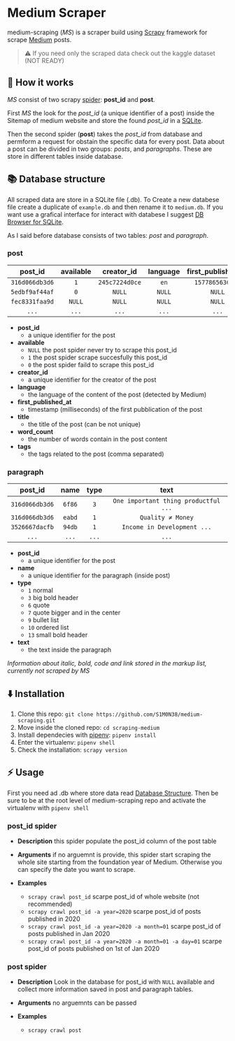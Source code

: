 # Medium Scraper

medium-scraping (*MS*) is a scraper build using [Scrapy](https://scrapy.org/)
framework for scrape [Medium](https://medium.com/) posts.

> :warning: If you need only the scraped data check out the kaggle dataset (NOT READY)

## :wrench: How it works

*MS* consist of two scrapy [spider](https://docs.scrapy.org/en/latest/topics/spiders.html):
**post_id** and **post**.

First *MS* the look for the *post_id* (a unique identifier of a post) inside the
Sitemap of medium website and store the found *post_id* in a
[SQLite](https://sqlite.org/index.html).

Then the second spider (**post**) takes the *post_id* from database and permform
a request for obstain the specific data for every post. Data about a post can
be divided in two groups: *posts*, and *paragraphs*. These are store in
different tables inside database.

## :books: Database structure

All scraped data are store in a SQLite file (.db).
To Create a new databese file create a duplicate of `example.db` and
then rename it to `medium.db`. If you want use a grafical interface for interact
with databese I suggest [DB Browser for SQLite](https://sqlitebrowser.org/).

As I said before database consists of two tables: *post* and *paragraph*.

### post

| post_id        | available | creator_id     | language | first_published_at | title      | word_count | tags      |
| :------------: |:---------:| :-------------:| :------: | :----------------: | :--------: | :--------: | :---------:
| `316d066db3d6` | `1`       | `245c7224d0ce` | `en`     | `1577865630099`    | `Intro...` | `4231`     | `cow,dog` |
| `5edbf9af44af` | `0`       | `NULL`         | `NULL`   | `NULL`             | `NULL`     | `NULL`     | `NULL`    |
| `fec8331faa9d` | `NULL`    | `NULL`         | `NULL`   | `NULL`             | `NULL`     | `NULL`     | `NULL`    |
| `...`          | `...`     | `...`          | `...`    | `...`              | `...`      | `...`      | `...`     |

- **post_id**
  - a unique identifier for the post
- **available**
  - `NULL` the post spider never try to scrape this post_id
  - `1` the post spider scrape succesfully this post_id
  - `0` the post spider faild to scrape this post_id
- **creator_id**
  - a unique identifier for the creator of the post
- **language**
  - the language of the content of the post (detected by Medium)
- **first_published_at**
  - timestamp (milliseconds) of the first pubblication of the post
- **title**
  - the title of the post (can be not unique)
- **word_count**
  - the number of words contain in the post content
- **tags**
  - the tags related to the post (comma separated)

### paragraph

| post_id        | name   | type  | text                                 |
| :------------: |:------:| :----:| :----------------------------------: |
| `316d066db3d6` | `6f86` | `3`   | `One important thing productful ...` |
| `316d066db3d6` | `eabd` | `1`   | `Quality ≠ Money`                    |
| `3526667dacfb` | `94db` | `1`   | `Income in Development ...`          |
| `...`          | `...`  | `...` | `...`                                |

- **post_id**
  - a unique identifier for the post
- **name**
  - a unique identifier for the paragraph (inside post)
- **type**
  - `1` normal
  - `3` big bold header
  - `6` quote
  - `7` quote bigger and in the center
  - `9` bullet list
  - `10` ordered list
  - `13` small bold header
- **text**
  - the text inside the paragraph

*Information about italic, bold, code and link stored in the markup list,
currently not scraped by MS*

## :arrow_down: Installation

1. Clone this repo: `git clone https://github.com/S1M0N38/medium-scraping.git`
2. Move inside the cloned repo: `cd scraping-medium`
3. Install dependecies with [pipenv](https://pipenv.readthedocs.io/en/latest/):
   `pipenv install`
4. Enter the virtualenv: `pipenv shell`
5. Check the installation: `scrapy version`

## :zap: Usage

First you need ad .db where store data read
[Database Structure](https://github.com/S1M0N38/medium-scraping#books-database-structure).
Then be sure to be at the root level of medium-scraping repo and activate
the virtualenv with `pipenv shell`

### post_id spider

- **Description** this spider populate the post_id column of the post table

- **Arguments** if no arguemnt is provide, this spider start scraping the whole
  site starting from the foundation year of Medium. Otherwise you can specify
  the date you want to scrape.

- **Examples**
  - `scrapy crawl post_id`
    scarpe post_id of whole website (not recommended)
  - `scrapy crawl post_id -a year=2020`
    scarpe post_id of posts published in 2020
  - `scrapy crawl post_id -a year=2020 -a month=01`
    scarpe post_id of posts published in Jan 2020
  - `scrapy crawl post_id -a year=2020 -a month=01 -a day=01`
    scarpe post_id of posts published on 1st of Jan 2020

### post spider

- **Description** Look in the database for post_id with `NULL` available and
  collect more information saved in post and paragraph tables.

- **Arguments** no arguemnts can be passed

- **Examples**
  - `scrapy crawl post`
